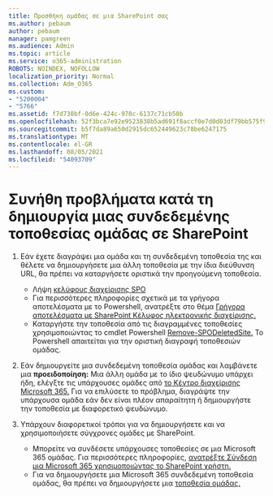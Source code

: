 ```yaml
---
title: Προσθήκη ομάδας σε μια SharePoint σας
ms.author: pebaum
author: pebaum
manager: pamgreen
ms.audience: Admin
ms.topic: article
ms.service: o365-administration
ROBOTS: NOINDEX, NOFOLLOW
localization_priority: Normal
ms.collection: Adm_O365
ms.custom:
- "5200004"
- "5766"
ms.assetid: f7d730bf-0d6e-424c-970c-6137c71cb50b
ms.openlocfilehash: 52f3bca7e92e9523838b5ad691f8accf0e7d0d03df79bb575f93b024e32cf3c4
ms.sourcegitcommit: b5f7da89a650d2915dc652449623c78be6247175
ms.translationtype: MT
ms.contentlocale: el-GR
ms.lasthandoff: 08/05/2021
ms.locfileid: "54093709"
---
```

# <a name="common-issues-when-creating-a-group-connected-site-in-sharepoint"></a>Συνήθη προβλήματα κατά τη δημιουργία μιας συνδεδεμένης τοποθεσίας ομάδας σε SharePoint

1. Εάν έχετε διαγράψει μια ομάδα και τη συνδεδεμένη τοποθεσία της και θέλετε να δημιουργήσετε μια άλλη τοποθεσία με την ίδια διεύθυνση URL, θα πρέπει να καταργήσετε οριστικά την προηγούμενη τοποθεσία.

   - Λήψη [κελύφους διαχείρισης SPO](https://support.office.com/article/introduction-to-the-sharepoint-online-management-shell-c16941c3-19b4-4710-8056-34c034493429)
   - Για περισσότερες πληροφορίες σχετικά με τα γρήγορα αποτελέσματα με το Powershell, ανατρέξτε στο θέμα [Γρήγορα αποτελέσματα με SharePoint Κέλυφος ηλεκτρονικής διαχείρισης.](/powershell/module/sharepoint-online/remove-sposite)
   - Καταργήστε την τοποθεσία από τις διαγραμμένες τοποθεσίες χρησιμοποιώντας το cmdlet Powershell [Remove-SPODeletedSite.](/powershell/module/sharepoint-online/remove-sposite?view=sharepoint-ps) Το Powershell απαιτείται για την οριστική διαγραφή τοποθεσιών ομάδας.

1. Εάν δημιουργείτε μια συνδεδεμένη τοποθεσία ομάδας και λαμβάνετε μια **προειδοποίηση:** Μια άλλη ομάδα με το ίδιο ψευδώνυμο υπάρχει ήδη, ελέγξτε τις υπάρχουσες ομάδες από [το Κέντρο διαχείρισης Microsoft 365.](https://admin.microsoft.com/AdminPortal/Home#/groups) Για να επιλύσετε το πρόβλημα, διαγράψτε την υπάρχουσα ομάδα εάν δεν είναι πλέον απαραίτητη ή δημιουργήστε την τοποθεσία με διαφορετικό ψευδώνυμο.

1. Υπάρχουν διαφορετικοί τρόποι για να δημιουργήσετε και να χρησιμοποιήσετε σύγχρονες ομάδες με SharePoint.

   - Μπορείτε να συνδέσετε υπάρχουσες τοποθεσίες σε μια Microsoft 365 ομάδας. Για περισσότερες πληροφορίες, [ανατρέξτε Σύνδεση μια Microsoft 365 χρησιμοποιώντας το SharePoint χρήστη.](/sharepoint/dev/transform/modernize-connect-to-office365-group#connect-an-office-365-group-using-the-sharepoint-user-interface)
   - Για να δημιουργήσετε μια Microsoft 365 συνδεδεμένη τοποθεσία ομάδας, θα πρέπει να δημιουργήσετε μια [τοποθεσία ομάδας.](https://admin.microsoft.com/sharepoint)
